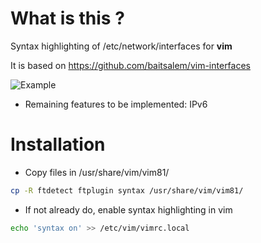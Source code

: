 # What is this ?

Syntax highlighting of /etc/network/interfaces for **vim**

It is based on https://github.com/baitsalem/vim-interfaces

![Example](./screenshots/GNS3_Attack_with_KaliLinux.png)

* Remaining features to be implemented: IPv6

# Installation

* Copy files in /usr/share/vim/vim81/
```bash
cp -R ftdetect ftplugin syntax /usr/share/vim/vim81/
```

* If not already do, enable syntax highlighting in vim
```bash
echo 'syntax on' >> /etc/vim/vimrc.local
```
